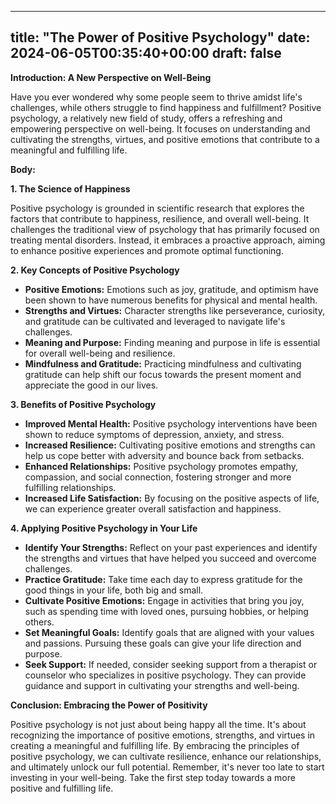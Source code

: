 
---
title: "The Power of Positive Psychology"
date: 2024-06-05T00:35:40+00:00
draft: false
---

**Introduction: A New Perspective on Well-Being**

Have you ever wondered why some people seem to thrive amidst life's challenges, while others struggle to find happiness and fulfillment? Positive psychology, a relatively new field of study, offers a refreshing and empowering perspective on well-being. It focuses on understanding and cultivating the strengths, virtues, and positive emotions that contribute to a meaningful and fulfilling life.

**Body:**

**1. The Science of Happiness**

Positive psychology is grounded in scientific research that explores the factors that contribute to happiness, resilience, and overall well-being. It challenges the traditional view of psychology that has primarily focused on treating mental disorders. Instead, it embraces a proactive approach, aiming to enhance positive experiences and promote optimal functioning.

**2. Key Concepts of Positive Psychology**

* **Positive Emotions:** Emotions such as joy, gratitude, and optimism have been shown to have numerous benefits for physical and mental health.
* **Strengths and Virtues:** Character strengths like perseverance, curiosity, and gratitude can be cultivated and leveraged to navigate life's challenges.
* **Meaning and Purpose:** Finding meaning and purpose in life is essential for overall well-being and resilience.
* **Mindfulness and Gratitude:** Practicing mindfulness and cultivating gratitude can help shift our focus towards the present moment and appreciate the good in our lives.

**3. Benefits of Positive Psychology**

* **Improved Mental Health:** Positive psychology interventions have been shown to reduce symptoms of depression, anxiety, and stress.
* **Increased Resilience:** Cultivating positive emotions and strengths can help us cope better with adversity and bounce back from setbacks.
* **Enhanced Relationships:** Positive psychology promotes empathy, compassion, and social connection, fostering stronger and more fulfilling relationships.
* **Increased Life Satisfaction:** By focusing on the positive aspects of life, we can experience greater overall satisfaction and happiness.

**4. Applying Positive Psychology in Your Life**

* **Identify Your Strengths:** Reflect on your past experiences and identify the strengths and virtues that have helped you succeed and overcome challenges.
* **Practice Gratitude:** Take time each day to express gratitude for the good things in your life, both big and small.
* **Cultivate Positive Emotions:** Engage in activities that bring you joy, such as spending time with loved ones, pursuing hobbies, or helping others.
* **Set Meaningful Goals:** Identify goals that are aligned with your values and passions. Pursuing these goals can give your life direction and purpose.
* **Seek Support:** If needed, consider seeking support from a therapist or counselor who specializes in positive psychology. They can provide guidance and support in cultivating your strengths and well-being.

**Conclusion: Embracing the Power of Positivity**

Positive psychology is not just about being happy all the time. It's about recognizing the importance of positive emotions, strengths, and virtues in creating a meaningful and fulfilling life. By embracing the principles of positive psychology, we can cultivate resilience, enhance our relationships, and ultimately unlock our full potential. Remember, it's never too late to start investing in your well-being. Take the first step today towards a more positive and fulfilling life.